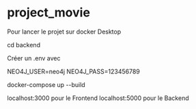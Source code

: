 ﻿# project_movie

Pour lancer le projet sur docker Desktop


cd backend 

Créer un .env avec

NEO4J_USER=neo4j
NEO4J_PASS=123456789

docker-compose up --build

localhost:3000   pour le Frontend
localhost:5000   pour le Backend
